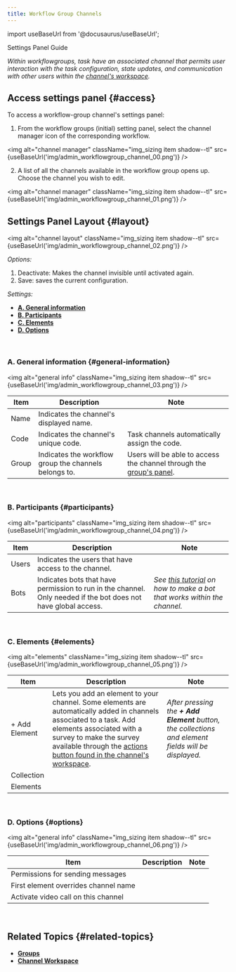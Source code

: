 ```yaml
---
title: Workflow Group Channels
---
```

import useBaseUrl from '@docusaurus/useBaseUrl'; 

<span className="hero__subtitle">Settings Panel Guide</span>

_Within workflowgroups, task have an associated channel that permits user interaction with the task configuration, state updates, and communication with other users within the [channel's workspace](/docs/documentation/client/channels)._


## Access settings panel {#access}

To access a workflow-group channel's settings panel:

1. From the workflow groups (initial) setting panel, select the channel manager icon of the corresponding workflow.

<img alt="channel manager" className="img_sizing item shadow--tl" src={useBaseUrl('img/admin_workflowgroup_channel_00.png')} />
<br/>

2. A list of all the channels available in the workflow group opens up. Choose the channel you wish to edit.

<img alt="channel manager" className="img_sizing item shadow--tl" src={useBaseUrl('img/admin_workflowgroup_channel_01.png')} />
<br/>

<div className="alert alert--secondary">

## Settings Panel Layout {#layout}

<img alt="channel layout" className="img_sizing item shadow--tl" src={useBaseUrl('img/admin_workflowgroup_channel_02.png')} />
<br/>

_Options:_
1. Deactivate: Makes the channel invisible until activated again.
2. Save: saves the current configuration.

_Settings:_
- [**A. General information**](#general-information)
- [**B. Participants**](#participants)
- [**C. Elements**](#elements)
- [**D. Options**](#options)

</div>
<br/>

<div className="alert alert--secondary">

### A. General information {#general-information}

<img alt="general info" className="img_sizing item shadow--tl" src={useBaseUrl('img/admin_workflowgroup_channel_03.png')} />
<br/>

| Item | Description | Note |
|----|----|----|
| Name | Indicates the channel's displayed name. | |
| Code | Indicates the channel's unique code. | Task channels automatically assign the code. |
| Group | Indicates the workflow group the channels belongs to. | Users will be able to access the channel through the [group's panel](/docs/documentation/client/groups). |

</div>
<br/>

<div className="alert alert--secondary">

### B. Participants {#participants}

<img alt="participants" className="img_sizing item shadow--tl" src={useBaseUrl('img/admin_workflowgroup_channel_04.png')} />
<br/>

| Item | Description | Note |
|----|----|----|
| Users | Indicates the users that have access to the channel. | |
| Bots | Indicates bots that have permission to run in the channel. Only needed if the bot does not have global access. | _See [this tutorial](/docs/tutorials/intermediate/create_survey_bot) on how to make a bot that works within the channel._ |

</div>
<br/>

<div className="alert alert--secondary">

### C. Elements {#elements}

<img alt="elements" className="img_sizing item shadow--tl" src={useBaseUrl('img/admin_workflowgroup_channel_05.png')} />
<br/>

| Item | Description | Note |
|----|----|----|
| + Add Element | Lets you add an element to your channel. Some elements are automatically added in channels associated to a task. Add elements associated with a survey to make the survey available through the [actions button found in the channel's workspace](/docs/documentation/client/channels#task-menus-within-channel). | _After pressing the **+ Add Element** button, the collections and element fields will be displayed._ |
| Collection |  | |
| Elements |  |  |

</div>
<br/>

<div className="alert alert--secondary">

### D. Options {#options}

<img alt="general info" className="img_sizing item shadow--tl" src={useBaseUrl('img/admin_workflowgroup_channel_06.png')} />
<br/>

| Item | Description | Note |
|----|----|----|
| Permissions for sending messages |  | |
| First element overrides channel name |  |  |
| Activate video call on this channel |  |  |

</div>
<br/>

## Related Topics {#related-topics}
- [**Groups**](/docs/documentation/admin/admin_group)
- [**Channel Workspace**](/docs/documentation/client/channels)